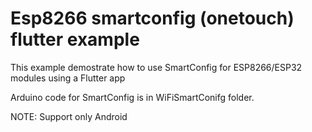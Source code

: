 # Esp8266 smartconfig (onetouch) flutter example

This example demostrate how to use SmartConfig for ESP8266/ESP32 modules using a Flutter app

Arduino code for SmartConfig is in WiFiSmartConifg folder.

NOTE: Support only Android
